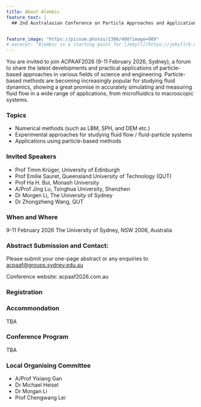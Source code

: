 ```yaml
---
title: About Alembic
feature_text: |
  ## 2nd Australasian Conference on Particle Approaches and Applications in Fluids (ACPAAF2026)


feature_image: "https://picsum.photos/1300/400?image=989"
# excerpt: "Alembic is a starting point for [Jekyll](https://jekyllrb.com/) projects. Rather than starting from scratch, this boilerplate is designed to get the ball rolling immediately. Install it, configure it, tweak it, push it."
---
```


You are invited to join ACPAAF2026 (9-11 February 2026, Sydney), a forum to share the latest developments and practical applications of particle-based approaches in various fields of science and engineering. Particle-based methods are becoming increasingly popular for studying fluid dynamics, showing a great promise in accurately simulating and measuring fluid flow in a wide range of applications, from microfluidics to macroscopic systems. 


### Topics

- Numerical methods (such as LBM, SPH, and DEM etc.)
- Experimental approaches for studying fluid flow / fluid-particle systems
- Applications using particle-based methods

### Invited Speakers
- Prof Timm Krüger, University of Edinburgh
- Prof Emilie Sauret, Queensland University of Technology (QUT)
- Prof Ha H. Bui, Monash University
- A/Prof Jing Lu, Tsinghua University, Shenzhen
- Dr Morgen Li, The University of Sydney
- Dr Zhongzheng Wang, QUT

### When and Where
9-11 February 2026
The University of Sydney, NSW 2006, Australia

### Abstract Submission and Contact:
Please submit your one-page abstract or any enquiries to acpaaf@groups.sydney.edu.au 

Conference website: acpaaf2026.com.au


### Registration

### Accommondation
TBA
### Conference Program
TBA

### Local Organising Committee
- A/Prof Yixiang Gan
- Dr Michael Heisel
- Dr Morgan Li
- Prof Chengwang Lei

